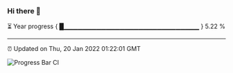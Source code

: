 ### Hi there 👋

⏳ Year progress { █▁▁▁▁▁▁▁▁▁▁▁▁▁▁▁▁▁▁▁▁▁▁▁▁▁▁▁▁▁ } 5.22 %

---

⏰ Updated on Thu, 20 Jan 2022 01:22:01 GMT

![Progress Bar CI](https://github.com/ZhaoGui/ZhaoGui/workflows/Progress%20Bar%20CI/badge.svg)
